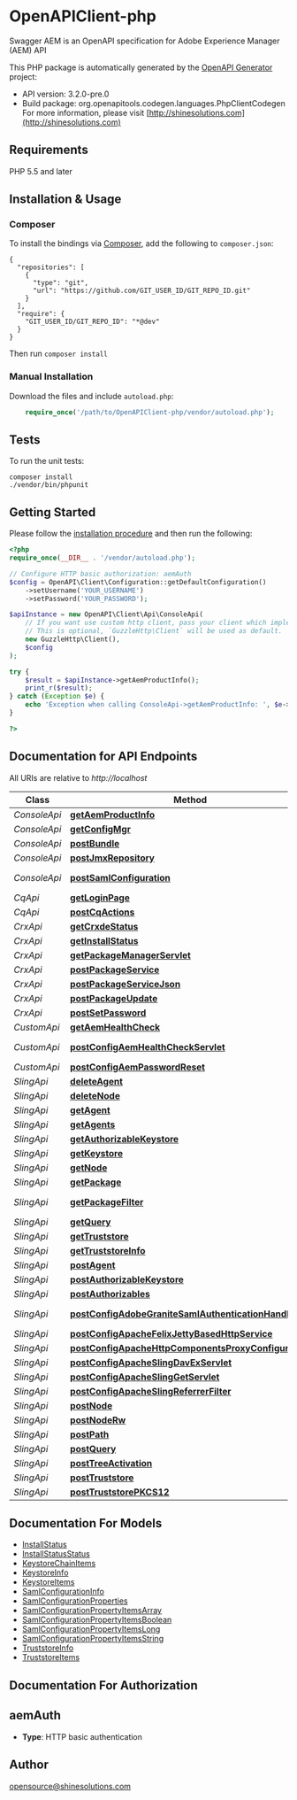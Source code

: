# OpenAPIClient-php
Swagger AEM is an OpenAPI specification for Adobe Experience Manager (AEM) API

This PHP package is automatically generated by the [OpenAPI Generator](https://openapi-generator.tech) project:

- API version: 3.2.0-pre.0
- Build package: org.openapitools.codegen.languages.PhpClientCodegen
For more information, please visit [http://shinesolutions.com](http://shinesolutions.com)

## Requirements

PHP 5.5 and later

## Installation & Usage
### Composer

To install the bindings via [Composer](http://getcomposer.org/), add the following to `composer.json`:

```
{
  "repositories": [
    {
      "type": "git",
      "url": "https://github.com/GIT_USER_ID/GIT_REPO_ID.git"
    }
  ],
  "require": {
    "GIT_USER_ID/GIT_REPO_ID": "*@dev"
  }
}
```

Then run `composer install`

### Manual Installation

Download the files and include `autoload.php`:

```php
    require_once('/path/to/OpenAPIClient-php/vendor/autoload.php');
```

## Tests

To run the unit tests:

```
composer install
./vendor/bin/phpunit
```

## Getting Started

Please follow the [installation procedure](#installation--usage) and then run the following:

```php
<?php
require_once(__DIR__ . '/vendor/autoload.php');

// Configure HTTP basic authorization: aemAuth
$config = OpenAPI\Client\Configuration::getDefaultConfiguration()
    ->setUsername('YOUR_USERNAME')
    ->setPassword('YOUR_PASSWORD');

$apiInstance = new OpenAPI\Client\Api\ConsoleApi(
    // If you want use custom http client, pass your client which implements `GuzzleHttp\ClientInterface`.
    // This is optional, `GuzzleHttp\Client` will be used as default.
    new GuzzleHttp\Client(),
    $config
);

try {
    $result = $apiInstance->getAemProductInfo();
    print_r($result);
} catch (Exception $e) {
    echo 'Exception when calling ConsoleApi->getAemProductInfo: ', $e->getMessage(), PHP_EOL;
}

?>
```

## Documentation for API Endpoints

All URIs are relative to *http://localhost*

Class | Method | HTTP request | Description
------------ | ------------- | ------------- | -------------
*ConsoleApi* | [**getAemProductInfo**](docs/Api/ConsoleApi.md#getaemproductinfo) | **GET** /system/console/status-productinfo.json | 
*ConsoleApi* | [**getConfigMgr**](docs/Api/ConsoleApi.md#getconfigmgr) | **GET** /system/console/configMgr | 
*ConsoleApi* | [**postBundle**](docs/Api/ConsoleApi.md#postbundle) | **POST** /system/console/bundles/{name} | 
*ConsoleApi* | [**postJmxRepository**](docs/Api/ConsoleApi.md#postjmxrepository) | **POST** /system/console/jmx/com.adobe.granite:type&#x3D;Repository/op/{action} | 
*ConsoleApi* | [**postSamlConfiguration**](docs/Api/ConsoleApi.md#postsamlconfiguration) | **POST** /system/console/configMgr/com.adobe.granite.auth.saml.SamlAuthenticationHandler | 
*CqApi* | [**getLoginPage**](docs/Api/CqApi.md#getloginpage) | **GET** /libs/granite/core/content/login.html | 
*CqApi* | [**postCqActions**](docs/Api/CqApi.md#postcqactions) | **POST** /.cqactions.html | 
*CrxApi* | [**getCrxdeStatus**](docs/Api/CrxApi.md#getcrxdestatus) | **GET** /crx/server/crx.default/jcr:root/.1.json | 
*CrxApi* | [**getInstallStatus**](docs/Api/CrxApi.md#getinstallstatus) | **GET** /crx/packmgr/installstatus.jsp | 
*CrxApi* | [**getPackageManagerServlet**](docs/Api/CrxApi.md#getpackagemanagerservlet) | **GET** /crx/packmgr/service/script.html | 
*CrxApi* | [**postPackageService**](docs/Api/CrxApi.md#postpackageservice) | **POST** /crx/packmgr/service.jsp | 
*CrxApi* | [**postPackageServiceJson**](docs/Api/CrxApi.md#postpackageservicejson) | **POST** /crx/packmgr/service/.json/{path} | 
*CrxApi* | [**postPackageUpdate**](docs/Api/CrxApi.md#postpackageupdate) | **POST** /crx/packmgr/update.jsp | 
*CrxApi* | [**postSetPassword**](docs/Api/CrxApi.md#postsetpassword) | **POST** /crx/explorer/ui/setpassword.jsp | 
*CustomApi* | [**getAemHealthCheck**](docs/Api/CustomApi.md#getaemhealthcheck) | **GET** /system/health | 
*CustomApi* | [**postConfigAemHealthCheckServlet**](docs/Api/CustomApi.md#postconfigaemhealthcheckservlet) | **POST** /apps/system/config/com.shinesolutions.healthcheck.hc.impl.ActiveBundleHealthCheck | 
*CustomApi* | [**postConfigAemPasswordReset**](docs/Api/CustomApi.md#postconfigaempasswordreset) | **POST** /apps/system/config/com.shinesolutions.aem.passwordreset.Activator | 
*SlingApi* | [**deleteAgent**](docs/Api/SlingApi.md#deleteagent) | **DELETE** /etc/replication/agents.{runmode}/{name} | 
*SlingApi* | [**deleteNode**](docs/Api/SlingApi.md#deletenode) | **DELETE** /{path}/{name} | 
*SlingApi* | [**getAgent**](docs/Api/SlingApi.md#getagent) | **GET** /etc/replication/agents.{runmode}/{name} | 
*SlingApi* | [**getAgents**](docs/Api/SlingApi.md#getagents) | **GET** /etc/replication/agents.{runmode}.-1.json | 
*SlingApi* | [**getAuthorizableKeystore**](docs/Api/SlingApi.md#getauthorizablekeystore) | **GET** /{intermediatePath}/{authorizableId}.ks.json | 
*SlingApi* | [**getKeystore**](docs/Api/SlingApi.md#getkeystore) | **GET** /{intermediatePath}/{authorizableId}/keystore/store.p12 | 
*SlingApi* | [**getNode**](docs/Api/SlingApi.md#getnode) | **GET** /{path}/{name} | 
*SlingApi* | [**getPackage**](docs/Api/SlingApi.md#getpackage) | **GET** /etc/packages/{group}/{name}-{version}.zip | 
*SlingApi* | [**getPackageFilter**](docs/Api/SlingApi.md#getpackagefilter) | **GET** /etc/packages/{group}/{name}-{version}.zip/jcr:content/vlt:definition/filter.tidy.2.json | 
*SlingApi* | [**getQuery**](docs/Api/SlingApi.md#getquery) | **GET** /bin/querybuilder.json | 
*SlingApi* | [**getTruststore**](docs/Api/SlingApi.md#gettruststore) | **GET** /etc/truststore/truststore.p12 | 
*SlingApi* | [**getTruststoreInfo**](docs/Api/SlingApi.md#gettruststoreinfo) | **GET** /libs/granite/security/truststore.json | 
*SlingApi* | [**postAgent**](docs/Api/SlingApi.md#postagent) | **POST** /etc/replication/agents.{runmode}/{name} | 
*SlingApi* | [**postAuthorizableKeystore**](docs/Api/SlingApi.md#postauthorizablekeystore) | **POST** /{intermediatePath}/{authorizableId}.ks.html | 
*SlingApi* | [**postAuthorizables**](docs/Api/SlingApi.md#postauthorizables) | **POST** /libs/granite/security/post/authorizables | 
*SlingApi* | [**postConfigAdobeGraniteSamlAuthenticationHandler**](docs/Api/SlingApi.md#postconfigadobegranitesamlauthenticationhandler) | **POST** /apps/system/config/com.adobe.granite.auth.saml.SamlAuthenticationHandler.config | 
*SlingApi* | [**postConfigApacheFelixJettyBasedHttpService**](docs/Api/SlingApi.md#postconfigapachefelixjettybasedhttpservice) | **POST** /apps/system/config/org.apache.felix.http | 
*SlingApi* | [**postConfigApacheHttpComponentsProxyConfiguration**](docs/Api/SlingApi.md#postconfigapachehttpcomponentsproxyconfiguration) | **POST** /apps/system/config/org.apache.http.proxyconfigurator.config | 
*SlingApi* | [**postConfigApacheSlingDavExServlet**](docs/Api/SlingApi.md#postconfigapacheslingdavexservlet) | **POST** /apps/system/config/org.apache.sling.jcr.davex.impl.servlets.SlingDavExServlet | 
*SlingApi* | [**postConfigApacheSlingGetServlet**](docs/Api/SlingApi.md#postconfigapacheslinggetservlet) | **POST** /apps/system/config/org.apache.sling.servlets.get.DefaultGetServlet | 
*SlingApi* | [**postConfigApacheSlingReferrerFilter**](docs/Api/SlingApi.md#postconfigapacheslingreferrerfilter) | **POST** /apps/system/config/org.apache.sling.security.impl.ReferrerFilter | 
*SlingApi* | [**postNode**](docs/Api/SlingApi.md#postnode) | **POST** /{path}/{name} | 
*SlingApi* | [**postNodeRw**](docs/Api/SlingApi.md#postnoderw) | **POST** /{path}/{name}.rw.html | 
*SlingApi* | [**postPath**](docs/Api/SlingApi.md#postpath) | **POST** /{path}/ | 
*SlingApi* | [**postQuery**](docs/Api/SlingApi.md#postquery) | **POST** /bin/querybuilder.json | 
*SlingApi* | [**postTreeActivation**](docs/Api/SlingApi.md#posttreeactivation) | **POST** /etc/replication/treeactivation.html | 
*SlingApi* | [**postTruststore**](docs/Api/SlingApi.md#posttruststore) | **POST** /libs/granite/security/post/truststore | 
*SlingApi* | [**postTruststorePKCS12**](docs/Api/SlingApi.md#posttruststorepkcs12) | **POST** /etc/truststore | 


## Documentation For Models

 - [InstallStatus](docs/Model/InstallStatus.md)
 - [InstallStatusStatus](docs/Model/InstallStatusStatus.md)
 - [KeystoreChainItems](docs/Model/KeystoreChainItems.md)
 - [KeystoreInfo](docs/Model/KeystoreInfo.md)
 - [KeystoreItems](docs/Model/KeystoreItems.md)
 - [SamlConfigurationInfo](docs/Model/SamlConfigurationInfo.md)
 - [SamlConfigurationProperties](docs/Model/SamlConfigurationProperties.md)
 - [SamlConfigurationPropertyItemsArray](docs/Model/SamlConfigurationPropertyItemsArray.md)
 - [SamlConfigurationPropertyItemsBoolean](docs/Model/SamlConfigurationPropertyItemsBoolean.md)
 - [SamlConfigurationPropertyItemsLong](docs/Model/SamlConfigurationPropertyItemsLong.md)
 - [SamlConfigurationPropertyItemsString](docs/Model/SamlConfigurationPropertyItemsString.md)
 - [TruststoreInfo](docs/Model/TruststoreInfo.md)
 - [TruststoreItems](docs/Model/TruststoreItems.md)


## Documentation For Authorization


## aemAuth

- **Type**: HTTP basic authentication


## Author

opensource@shinesolutions.com


